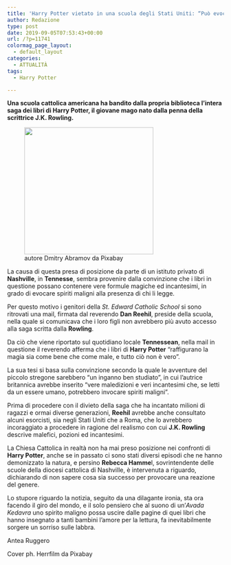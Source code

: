 ```yaml
---
title: 'Harry Potter vietato in una scuola degli Stati Uniti: “Può evocare il maligno”'
author: Redazione
type: post
date: 2019-09-05T07:53:43+00:00
url: /?p=11741
colormag_page_layout:
  - default_layout
categories:
  - ATTUALITÀ
tags:
  - Harry Potter

---
```

**Una scuola cattolica americana ha bandito dalla propria biblioteca l’intera saga dei libri di Harry Potter, il giovane mago nato dalla penna della scrittrice J.K. Rowling.**

<figure id="attachment_11743" aria-describedby="caption-attachment-11743" style="width: 300px" class="wp-caption alignleft"><img decoding="async" loading="lazy" class="size-medium wp-image-11743" src="https://progressonline.it/wp-content/uploads/2019/09/harry-potter-4077473_640-300x295.png" alt="" width="300" height="295" /><figcaption id="caption-attachment-11743" class="wp-caption-text">autore Dmitry Abramov da Pixabay</figcaption></figure>

La causa di questa presa di posizione da parte di un istituto privato di **Nashville**, in **Tennesse**, sembra provenire dalla convinzione che i libri in questione possano contenere vere formule magiche ed incantesimi, in grado di evocare spiriti maligni alla presenza di chi li legge.

Per questo motivo i genitori della _St. Edward Catholic School_ si sono ritrovati una mail, firmata dal reverendo **Dan Reehil**, preside della scuola, nella quale si comunicava che i loro figli non avrebbero più avuto accesso alla saga scritta dalla **Rowling**.

Da ciò che viene riportato sul quotidiano locale **Tennessean**, nella mail in questione il reverendo afferma che i libri di **Harry Potter** “raffigurano la magia sia come bene che come male, e tutto ciò non è vero”.<span class="Apple-converted-space"> </span>

La sua tesi si basa sulla convinzione secondo la quale le avventure del piccolo stregone sarebbero “un inganno ben studiato”, in cui l’autrice britannica avrebbe inserito “vere maledizioni e veri incantesimi che, se letti da un essere umano, potrebbero invocare spiriti maligni”.

Prima di procedere con il divieto della saga che ha incantato milioni di ragazzi e ormai diverse generazioni, **Reehil** avrebbe anche consultato alcuni esorcisti, sia negli Stati Uniti che a Roma, che lo avrebbero incoraggiato a procedere in ragione del realismo con cui **J.K. Rowling** descrive malefici, pozioni ed incantesimi.

La Chiesa Cattolica in realtà non ha mai preso posizione nei confronti di **Harry Potter**, anche se in passato ci sono stati diversi episodi che ne hanno demonizzato la natura, e persino **Rebecca Hamme**l, sovrintendente delle scuole della diocesi cattolica di Nashville, è intervenuta a riguardo, dichiarando di non sapere cosa sia successo per provocare una reazione del genere.

Lo stupore riguardo la notizia, seguito da una dilagante ironia, sta ora facendo il giro del mondo, e il solo pensiero che al suono di un’_Avada Kedavra_ uno spirito maligno possa uscire dalle pagine di quei libri che hanno insegnato a tanti bambini l’amore per la lettura, fa inevitabilmente sorgere un sorriso sulle labbra.

Antea Ruggero

Cover ph. Herrfilm da Pixabay